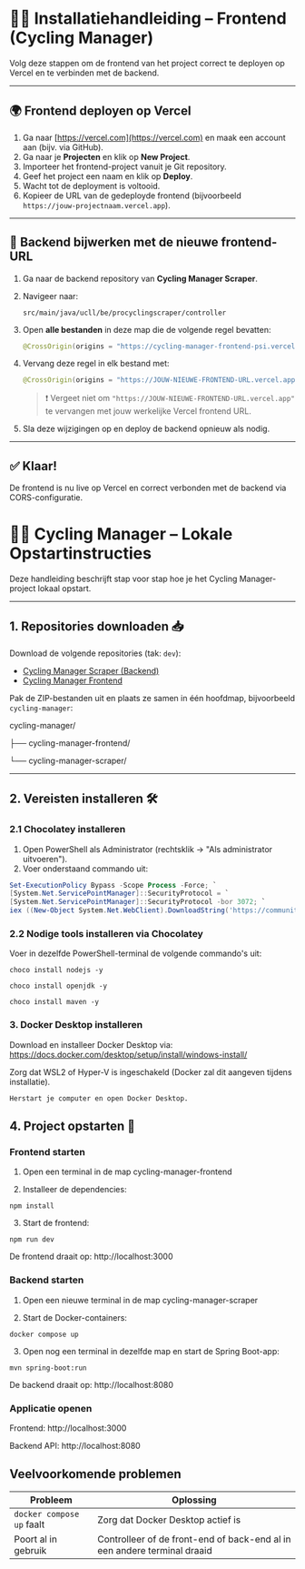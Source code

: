 # 🚴‍♀️ Installatiehandleiding – Frontend (Cycling Manager)

Volg deze stappen om de frontend van het project correct te deployen op Vercel en te verbinden met de backend.

---

## 🌍 Frontend deployen op Vercel

1. Ga naar [https://vercel.com](https://vercel.com) en maak een account aan (bijv. via GitHub).
2. Ga naar je **Projecten** en klik op **New Project**.
3. Importeer het frontend-project vanuit je Git repository.
4. Geef het project een naam en klik op **Deploy**.
5. Wacht tot de deployment is voltooid.
6. Kopieer de URL van de gedeployde frontend (bijvoorbeeld `https://jouw-projectnaam.vercel.app`).

---

## 🔄 Backend bijwerken met de nieuwe frontend-URL

1. Ga naar de backend repository van **Cycling Manager Scraper**.
2. Navigeer naar:

   ```
   src/main/java/ucll/be/procyclingscraper/controller
   ```

3. Open **alle bestanden** in deze map die de volgende regel bevatten:

   ```java
   @CrossOrigin(origins = "https://cycling-manager-frontend-psi.vercel.app")
   ```

4. Vervang deze regel in elk bestand met:

   ```java
   @CrossOrigin(origins = "https://JOUW-NIEUWE-FRONTEND-URL.vercel.app")
   ```

   > ❗ Vergeet niet om `"https://JOUW-NIEUWE-FRONTEND-URL.vercel.app"` te vervangen met jouw werkelijke Vercel frontend URL.

5. Sla deze wijzigingen op en deploy de backend opnieuw als nodig.

---

## ✅ Klaar!

De frontend is nu live op Vercel en correct verbonden met de backend via CORS-configuratie.

# 🚴‍♂️ Cycling Manager – Lokale Opstartinstructies

Deze handleiding beschrijft stap voor stap hoe je het Cycling Manager-project lokaal opstart.

---

## 1. Repositories downloaden 📥

Download de volgende repositories (tak: `dev`):

- [Cycling Manager Scraper (Backend)](https://github.com/SanderDebroyer-UCLL/cycling-manager-scraper/tree/dev)
- [Cycling Manager Frontend](https://github.com/SanderDebroyer-UCLL/cycling-manager-frontend/tree/dev)

Pak de ZIP-bestanden uit en plaats ze samen in één hoofdmap, bijvoorbeeld `cycling-manager`:

cycling-manager/

├── cycling-manager-frontend/

└── cycling-manager-scraper/


---

## 2. Vereisten installeren 🛠️

### 2.1 Chocolatey installeren



1. Open PowerShell als Administrator (rechtsklik → "Als administrator uitvoeren").
2. Voer onderstaand commando uit:

```powershell
Set-ExecutionPolicy Bypass -Scope Process -Force; `
[System.Net.ServicePointManager]::SecurityProtocol = `
[System.Net.ServicePointManager]::SecurityProtocol -bor 3072; `
iex ((New-Object System.Net.WebClient).DownloadString('https://community.chocolatey.org/install.ps1')) 
```

### 2.2 Nodige tools installeren via Chocolatey
Voer in dezelfde PowerShell-terminal de volgende commando's uit:

```
choco install nodejs -y
```
```
choco install openjdk -y
```
```
choco install maven -y
```
### 3. Docker Desktop installeren
Download en installeer Docker Desktop via:
https://docs.docker.com/desktop/setup/install/windows-install/

Zorg dat WSL2 of Hyper-V is ingeschakeld (Docker zal dit aangeven tijdens installatie).

`Herstart je computer en open Docker Desktop.`



## 4. Project opstarten 🚀
### Frontend starten
1. Open een terminal in de map cycling-manager-frontend

2. Installeer de dependencies:
```
npm install
```
3. Start de frontend:
```
npm run dev
```
De frontend draait op: http://localhost:3000

### Backend starten
1. Open een nieuwe terminal in de map cycling-manager-scraper

2. Start de Docker-containers:
```
docker compose up
```
3. Open nog een terminal in dezelfde map en start de Spring Boot-app:
```
mvn spring-boot:run
```
De backend draait op: http://localhost:8080

### Applicatie openen
Frontend: http://localhost:3000

Backend API: http://localhost:8080

## Veelvoorkomende problemen

| Probleem                    | Oplossing                                                       |
|-----------------------------|------------------------------------------------------------------|
| `docker compose up` faalt  | Zorg dat Docker Desktop actief is                               |
| Poort al in gebruik         | Controlleer of de front-end of back-end al in een andere terminal draaid   |
